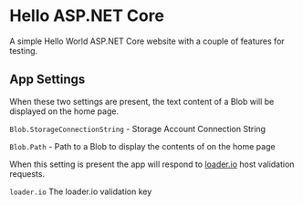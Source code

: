 # Hello ASP.NET Core

A simple Hello World ASP.NET Core website with a couple of features for testing.

## App Settings

When these two settings are present, the text content of a Blob will be displayed on the home page.

`Blob.StorageConnectionString` - Storage Account Connection String

`Blob.Path` - Path to a Blob to display the contents of on the home page

When this setting is present the app will respond to [loader.io](https://loader.io) host validation requests.

`loader.io` The loader.io validation key
